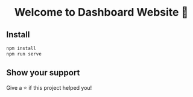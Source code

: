 <h1 align="center">Welcome to Dashboard Website 👋</h1>

## Install

```sh
npm install
npm run serve
```

## Show your support

Give a ⭐️ if this project helped you!
